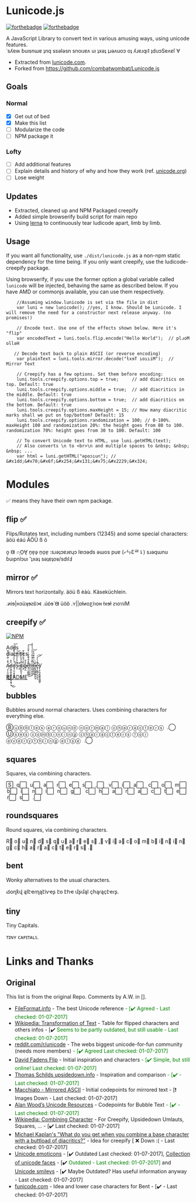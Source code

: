 # Lunicode.js
[![forthebadge](http://forthebadge.com/images/badges/gluten-free.svg)](http://forthebadge.com)
[![forthebadge](http://forthebadge.com/images/badges/contains-technical-debt.svg)](http://forthebadge.com)

A JavaScript Library to convert text in various amusing ways, using unicode features.  
&#x2d9;&#x73;&#x28e;&#x250;&#x28d; &#x253;&#x75;&#x131;&#x73;&#x6e;&#x26f;&#x250; &#x287;&#x6e;&#x71; &#x73;&#x73;&#x1dd;&#x6c;&#x1dd;&#x73;&#x6e; &#x73;&#x6e;&#x6f;&#x131;&#x279;&#x250;&#x28c; &#x75;&#x131; &#x287;&#x78;&#x1dd;&#x287; &#x287;&#x279;&#x1dd;&#x28c;&#x75;&#x6f;&#x254; &#x6f;&#x287; &#x28e;&#x279;&#x250;&#x279;&#x71;&#x131;&#x2e5; &#x287;&#x64;&#x131;&#x279;&#x254;&#x53;&#x250;&#x28c;&#x250;&#x17f; &#x2200;

- Extracted from [lunicode.com](http://lunicode.com).
- Forked from https://github.com/combatwombat/Lunicode.js

## Goals

### Normal

- [X] Get out of bed
- [X] Make this list
- [ ] Modularize the code
- [ ] NPM package it

### Lofty

- [ ] Add additional features
- [ ] Explain details and history of why and how they work (ref. [unicode.org](http://unicode.org/faq/char_combmark.html))
- [ ] Lose weight

## Updates

 - Extracted, cleaned up and NPM Packaged creepify 
 - Added simple browserify build script for main repo
 - Using [lerna](https://lernajs.io/) to continuously tear ludicode apart, limb by limb.

## Usage

If you want all functionality, use `./dist/lunicode.js` as a non-npm static dependency for the time being.
If you only want creepify, use the ludicode-creepify package.

Using browserify, if you use the former option a global variable called `lunicode` will be injected, behaving
the same as described below. If you have AMD or commonjs available, you can use them respectively.

```
	//Assuming window.lunicode is set via the file in dist
	var luni = new lunicode(); //yes, I know. Should be Lunicode. I will remove the need for a constructor next release anyway. (no 	promises!)

	// Encode text. Use one of the effects shown below. Here it's "flip"
	var encodedText = luni.tools.flip.encode("Hello World");  // plɹoM ollǝH
   
   // Decode text back to plain ASCII (or reverse encoding)
    var plainText = luni.tools.mirror.decode("ƚxɘT ɿoɿɿiM");  // Mirror Text
    
    // Creepify has a few options. Set them before encoding:
    luni.tools.creepify.options.top = true; 	// add diacritics on top. Default: true 
    luni.tools.creepify.options.middle = true;	// add diacritics in the middle. Default: true 
    luni.tools.creepify.options.bottom = true;	// add diacritics on the bottom. Default: true
    luni.tools.creepify.options.maxHeight = 15; // How many diacritic marks shall we put on top/bottom? Default: 15
    luni.tools.creepify.options.randomization = 100; // 0-100%. maxHeight 100 and randomization 20%: the height goes from 80 to 100. randomization 70%: height goes from 30 to 100. Default: 100

    // To convert Unicode text to HTML, use luni.getHTML(text);
    // Also converts \n to <br>\n and multiple spaces to &nbsp; &nbsp; &nbsp; ...
    var html = luni.getHTML("ǝpoɔıu∩̤"); // &#x1dd;&#x70;&#x6f;&#x254;&#x131;&#x75;&#x2229;&#x324;

```

# Modules

:white_check_mark: means they have their own npm package.

## flip :white_check_mark:

Flips/Rotates text, including numbers (12345) and some special characters: äöü éáú ÄÖÜ ß ô

o̮ ᙠ ∩̤O̤∀̤ n̗ɐ̗ǝ̗ n̤o̤ɐ̤ :sɹǝʇɔɐɹɐɥɔ lɐıɔǝds ǝɯos puɐ (ގㄣƐᄅ⇂) sɹǝqɯnu ɓuıpnlɔuı 'ʇxǝʇ sǝʇɐʇoᴚ/sdılℲ

## mirror :white_check_mark:

Mirrors text horizontally. äöü ß èàù. Käseküchlein.

.ᴎiɘ|ʜɔüʞɘꙅɒ̈⋊ .úɒ́ɘ́ ᙠ üöɒ̈ .ʏ||ɒƚᴎoƹiɿoʜ ƚxɘƚ ꙅɿoɿɿiM

## creepify :white_check_mark:
[![NPM](https://nodei.co/npm/lunicode-creepify.png?compact=true)](https://npmjs.org/package/lunicode-creepify)

Adds  
	diacritics
	

Ą̵̛͎̗͎̯͕̺̭͍̩͐̄̄͗̿͛̔̀́̋̄͜d̷̨͉͇̞̲̥͈̝̺̘̪̥̟͚̘̫̑̋̎͜͜ḑ̵̡̛̤̱̣̼̞̥̻͕͗̔̀̐́̆̐̓͌̊͛̐̉̚͝s̴̯̤̓̐͒̓̉͆̿̔̚͝
	̶̭̼͂̃d̴̡̰̯̲̣̘͉͉̯̣̥͋̈́̊̏̓̀͒̚i̷̮̭͋̈́̋͋̉͊̄̓͂̕a̶̳̣̲̓̊͋c̵̡̛̗͕̖̻͇̪͆̌͒͊͛͌̽̐̇̇̀͊̂̈͒̚͜͠ṙ̷̡̹̱̜̖̦̭ĩ̵͍̪̘͚̗̰͓̙͛͆̽̾͒̏̀͗̊̊́̍̉͒̊ţ̶̙͙̙͉̱́̀̈́̿͛͊̎̓̉̕̕͜͝i̵̛̞̭̭̮̱̬̯̙̖̺̼͑͛ͅć̶̢̡̫̻̪̩̤̱̠̰̹̙͒́̀͐͐̚̚͘͝͝ṩ̸̢̧̠͖̩͚̯̳͓̻̪̻̞

[README](packages/lunicode-creepify/README.md)
## bubbles

Bubbles around normal characters. Uses combining characters for everything else.

Ⓑⓤⓑⓑⓛⓔⓢ ⓐⓡⓞⓤⓝⓓ ⓝⓞⓡⓜⓐⓛ ⓒⓗⓐⓡⓐⓒⓣⓔⓡⓢ    .⃝ Ⓤⓢⓔⓢ ⓒⓞⓜⓑⓘⓝⓘⓝⓖ ⓒⓗⓐⓡⓐⓒⓣⓔⓡⓢ ⓕⓞⓡ ⓔⓥⓔⓡⓨⓣⓗⓘⓝⓖ ⓔⓛⓢⓔ    .⃝

## squares

Squares, via combining characters.

S⃞    q⃞    u⃞    a⃞    r⃞    e⃞    s⃞    ,⃞     v⃞    i⃞    a⃞     c⃞    o⃞    m⃞    b⃞    i⃞    n⃞    i⃞    n⃞    g⃞     c⃞    h⃞    a⃞    r⃞    a⃞    c⃞    t⃞    e⃞    r⃞    s⃞    .⃞

## roundsquares

Round squares, via combining characters.

R⃣   o⃣   u⃣   n⃣   d⃣    s⃣   q⃣   u⃣   a⃣   r⃣   e⃣   s⃣   ,⃣    v⃣   i⃣   a⃣    c⃣   o⃣   m⃣   b⃣   i⃣   n⃣   i⃣   n⃣   g⃣    c⃣   h⃣   a⃣   r⃣   a⃣   c⃣   t⃣   e⃣   r⃣   s⃣   .⃣

## bent

Wonky alternatives to the usual characters.

చօղҟվ ąӀէҽɾղąէìѵҽʂ էօ էհҽ մʂմąӀ çհąɾąçէҽɾʂ.

## tiny

Tiny Capitals.

ᴛɪɴʏ ᴄᴀᴘɪᴛᴀʟꜱ.



# Links and Thanks

## Original

This list is from the original Repo. Comments by A.W. in [].
<ul>
	<li><a href="http://www.fileformat.info/">FileFormat.info</a> - The best Unicode reference <span style="color:green">- [✔️ Agreed - Last checked: 01-07-2017]</span></li>
	<li><a href="http://en.wikipedia.org/wiki/Transformation_of_text">Wikipedia: Transformation of Text</a> - Table for flipped characters and others infos - [✔️ <span style="color:green">Seems to be partly outdated, but still usable - Last checked: 01-07-2017]</span></li>
	<li><a href="http://www.reddit.com/r/unicode">reddit.com/r/unicode</a> - The webs biggest unicode-for-fun community (needs more members) <span style="color:green">- [✔️ Agreed Last checked: 01-07-2017]</span></li>
	<li><a href="http://www.revfad.com/flip.html">David Fadens Flip</a> - Initial inspiration and characters <span style="color:green">- [✔️ Simple, but still online! Last checked: 01-07-2017]</span></li>
	<li><a href="http://upsidedown.info/">Thomas Schilds upsidedown.info</a> - Inspiration and comparison <span style="color:green">- [✔️ - Last checked: 01-07-2017]</span> </li>
	<li><a href="http://www.macchiato.com/unicode/mirrored-ascii">Macchiato - Mirrored ASCII</a> - Initial codepoints for mirrored text - [❗ Images Down - Last checked: 01-07-2017] </li>
	<li><a href="http://www.alanwood.net/unicode/enclosed_alphanumerics.html">Alan Wood’s Unicode Resources</a> - Codepoints for Bubble Text  <span style="color:green">- [✔️ - Last checked: 01-07-2017]</span> </li>
	<li><a href="http://en.wikipedia.org/wiki/Combining_character">Wikipedia: Combining Character</a> - For Creepify, Upsidedown Umlauts, Squares, ... - [✔️ Last checked: 01-07-2017]</li>
	<li><a href="http://blogs.msdn.com/b/michkap/archive/2006/02/17/533929.aspx">Michael Kaplan's "What do you get when you combine a base character with a buttload of diacritics?"</a> -  Idea for creepify  [ ❌ Down :( - Last checked: 01-07-2017]</li>
	<li><a href="http://unicodeemoticons.com/">Unicode emoticons</a> - [✔️ Outdated Last checked: 01-07-2017], <a href="http://www.planetminecraft.com/blog/collection-of-unicode-faces/">Collection of unicode faces</a> - [✔️ <span style="color:green">  Outdated - Last checked: 01-07-2017]</span> and <a href="https://gist.github.com/157796">Unicode smileys</a> - [✔️ Maybe Outdated? Has useful information anyway - Last checked: 01-07-2017]</li>					
	<li><a href="http://funicode.com">funicode.com</a> - Idea and lower case characters for Bent - [✔️ - Last checked: 01-07-2017] </span </li>
</ul>
